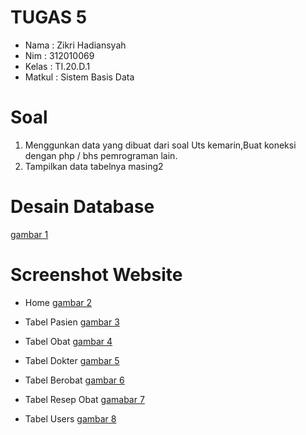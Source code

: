 # TUGAS 5

- Nama : Zikri Hadiansyah
- Nim : 312010069
- Kelas : TI.20.D.1
- Matkul : Sistem Basis Data

# Soal

1. Menggunkan data yang dibuat dari soal Uts kemarin,Buat koneksi dengan php / bhs pemrograman lain.
2. Tampilkan data tabelnya masing2

# Desain Database

[gambar 1](screenshot/ss1.jpg)

# Screenshot Website

- Home
  [gambar 2](screenshot/ss2.png)

- Tabel Pasien
  [gambar 3](screenshot/ss3.png)

- Tabel Obat
  [gambar 4](screenshot/ss4.png)

- Tabel Dokter
  [gambar 5](screenshot/ss5.png)

- Tabel Berobat
  [gambar 6](screenshot/ss6.png)

- Tabel Resep Obat
  [gamabar 7](screenshot/ss7.png)

- Tabel Users
  [gambar 8](screenshot/ss8.png)
